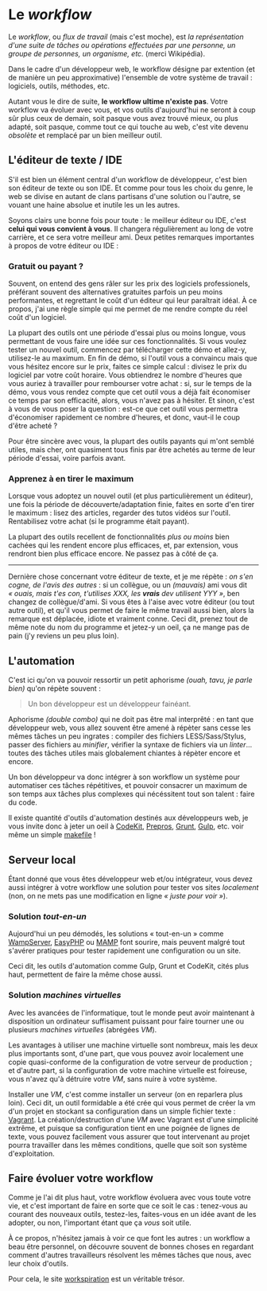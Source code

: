 # Le *workflow*

Le *workflow*, ou *flux de travail* (mais c'est moche), est *la représentation d'une suite de tâches ou opérations effectuées par une personne, un groupe de personnes, un organisme, etc.* (merci Wikipédia).

Dans le cadre d'un développeur web, le workflow désigne par extention (et de manière un peu approximative) l'ensemble de votre système de travail : logiciels, outils, méthodes, etc.

Autant vous le dire de suite, **le workflow ultime n'existe pas**. Votre workflow va évoluer avec vous, et vos outils d'aujourd'hui ne seront à coup sûr plus ceux de demain, soit pasque vous avez trouvé mieux, ou plus adapté, soit pasque, comme tout ce qui touche au web, c'est vite devenu *obsolète* et remplacé par un bien meilleur outil.

## L'éditeur de texte / IDE

S'il est bien un élément central d'un workflow de développeur, c'est bien son éditeur de texte ou son IDE. Et comme pour tous les choix du genre, le web se divise en autant de clans partisans d'une solution ou l'autre, se vouant une haine absolue et inutile les un les autres.

Soyons clairs une bonne fois pour toute : le meilleur éditeur ou IDE, c'est **celui qui vous convient à vous**. Il changera régulièrement au long de votre carrière, et ce sera votre meilleur ami. Deux petites remarques importantes à propos de votre éditeur ou IDE :

### Gratuit ou payant ?

Souvent, on entend des gens râler sur les prix des logiciels professionels, préférant souvent des alternatives gratuites parfois un peu moins performantes, et regrettant le coût d'un éditeur qui leur paraîtrait idéal.
À ce propos, j'ai une règle simple qui me permet de me rendre compte du réel coût d'un logiciel.

La plupart des outils ont une période d'essai plus ou moins longue, vous permettant de vous faire une idée sur ces fonctionnalités. Si vous voulez tester un nouvel outil, commencez par télécharger cette démo et allez-y, utilisez-le au maximum. En fin de démo, si l'outil vous a convaincu mais que vous hésitez encore sur le prix, faites ce simple calcul : divisez le prix du logiciel par votre coût horaire. Vous obtiendrez le nombre d'heures que vous auriez à travailler pour rembourser votre achat : si, sur le temps de la démo, vous vous rendez compte que cet outil vous a déjà fait économiser ce temps par son efficacité, alors, vous n'avez pas à hésiter. Et sinon, c'est à vous de vous poser la question : est-ce que cet outil vous permettra d'économiser rapidement ce nombre d'heures, et donc, vaut-il le coup d'être acheté ?

Pour être sincère avec vous, la plupart des outils payants qui m'ont semblé utiles, mais cher, ont quasiment tous finis par être achetés au terme de leur période d'essai, voire parfois avant.

### **Apprenez** à en tirer le maximum

Lorsque vous adoptez un nouvel outil (et plus particulièrement un éditeur), une fois la période de découverte/adaptation finie, faites en sorte d'en tirer le maximum : lisez des articles, regarder des tutos vidéos sur l'outil.
Rentabilisez votre achat (si le programme était payant).

La plupart des outils recellent de fonctionnalités *plus ou moins* bien cachées qui les rendent encore plus efficaces, et, par extension, vous rendront bien plus efficace encore. Ne passez pas à côté de ça.

* * *

Dernière chose concernant votre éditeur de texte, et je me répète : *on s'en cogne, de l'avis des autres* : si un collègue, ou un *(mauvais)* ami vous dit *« ouais, mais t'es con, t'utilises XXX, les **vrais** dev utilisent YYY »*, ben changez de collègue/d'ami. Si vous êtes à l'aise avec votre éditeur (ou tout autre outil), et qu'il vous permet de faire le même travail aussi bien, alors la remarque est déplacée, idiote et vraiment conne.
Ceci dit, prenez tout de même note du nom du programme et jetez-y un oeil, ça ne mange pas de pain (j'y reviens un peu plus loin).

## L'automation

C'est ici qu'on va pouvoir ressortir un petit aphorisme *(ouah, tavu, je parle bien)* qu'on répète souvent :

> Un bon développeur est un développeur fainéant.

Aphorisme *(double combo)* qui ne doit pas être mal interprêté : en tant que développeur web, vous allez souvent être amené à répèter sans cesse les mêmes tâches un peu ingrates : compiler des fichiers LESS/Sass/Stylus, passer des fichiers au *minifier*, vérifier la syntaxe de fichiers via un *linter*… toutes des tâches utiles mais globalement chiantes à répèter encore et encore.

Un bon développeur va donc intégrer à son workflow un système pour automatiser ces tâches répétitives, et pouvoir consacrer un maximum de son temps aux tâches plus complexes qui nécéssitent tout son talent : faire du code.

Il existe quantité d'outils d'automation destinés aux développeurs web, je vous invite donc à jeter un oeil à [CodeKit](https://incident57.com/codekit/), [Prepros](http://alphapixels.com/prepros/), [Grunt](http://gruntjs.com), [Gulp](http://gulpjs.com), etc. voir même un simple [makefile](http://www.sitepoint.com/using-gnu-make-front-end-development-build-tool/) !

## Serveur local

Étant donné que vous êtes développeur web et/ou intégrateur, vous devez aussi intégrer à votre workflow une solution pour tester vos sites *localement* (non, on ne mets pas une modification en ligne *« juste pour voir »*).

### Solution *tout-en-un*

Aujourd'hui un peu démodés, les solutions « tout-en-un » comme [WampServer](http://www.wampserver.com), [EasyPHP](http://www.easyphp.org) ou [MAMP](http://www.mamp.info/) font sourire, mais peuvent malgré tout s'avérer pratiques pour tester rapidement une configuration ou un site.

Ceci dit, les outils d'automation comme Gulp, Grunt et CodeKit, cités plus haut, permettent de faire la même chose aussi.

### Solution *machines virtuelles*

Avec les avancées de l'informatique, tout le monde peut avoir maintenant à disposition un ordinateur suffisament puissant pour faire tourner une ou plusieurs *machines virtuelles* (abrégées *VM*).

Les avantages à utiliser une machine virtuelle sont nombreux, mais les deux plus importants sont, d'une part, que vous pouvez avoir localement une copie quasi-conforme de la configuration de votre serveur de production ; et d'autre part, si la configuration de votre machine virtuelle est foireuse, vous n'avez qu'à détruire votre *VM*, sans nuire à votre système.

Installer une *VM*, c'est comme installer un serveur (on en reparlera plus loin). Ceci dit, un outil formidable a été crée qui vous permet de créer la vm d'un projet en stockant sa configuration dans un simple fichier texte : [Vagrant](http://www.vagrantup.com).
La création/destruction d'une *VM* avec Vagrant est d'une simplicité extrême, et puisque sa configuration tient en une poignée de lignes de texte, vous pouvez facilement vous assurer que tout intervenant au projet pourra travailler dans les mêmes conditions, quelle que soit son système d'exploitation.

## Faire évoluer votre workflow

Comme je l'ai dit plus haut, votre workflow évoluera avec vous toute votre vie, et c'est important de faire en sorte que ce soit le cas : tenez-vous au courant des nouveaux outils, testez-les, faites-vous en un idée avant de les adopter, ou non, l'important étant que ça *vous* soit utile.

À ce propos, n'hésitez jamais à voir ce que font les autres : un workflow a beau être personnel, on découvre souvent de bonnes choses en regardant comment d'autres travailleurs résolvent les mêmes tâches que nous, avec leur choix d'outils.

Pour cela, le site [workspiration](http://workspiration.org) est un véritable trésor.
